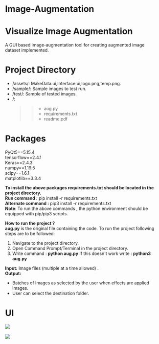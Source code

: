 # Image-Augmentation
# Visualize Image Augmentation
A GUI based image-augmentation tool for creating augmented image dataset implemented.

# Project Directory

* /assets/: MakeData.ui,Interface.ui,logo.png,temp.png.
* /sample/: Sample images to test run.
* /test/: Sample of tested images.
* /: 
    >> * aug.py
    >> * requirements.txt
    >> * readme.pdf

# Packages

PyQt5==5.15.4\
tensorflow==2.4.1\
Keras==2.4.3\
numpy==1.19.5\
scipy==1.6.1\
matplotlib==3.3.4


<b> To install the above packages requirements.txt should be located in the project directory.</b>\
<b>Run command :</b> pip install -r requirements.txt\
<b>Alternate command :</b> pip3 install -r requirements.txt\
<b>Note</b>: To run the above commands , the python environment should be equipped with pip/pip3
scripts.

<b>How to run the project ?</b>\
<b>aug.py</b> is the original file containing the code.
To run the project following steps are to be followed:
1. Navigate to the project directory.
2. Open Command Prompt/Terminal in the project directory.
3. Write command : <b>python aug.py</b>
If this doesn't work write : <b>python3 aug.py</b>

<b>Input:</b> Image files (multiple at a time allowed) .\
<b>Output:</b> 
* Batches of Images as selected by the user when effects are applied images.
* User can select the destination folder.

# UI
<p>
    <img src='assets/UI.PNG'>
    <br>
    <br>
    <img src='assets/UI1.PNG'>
</p>
